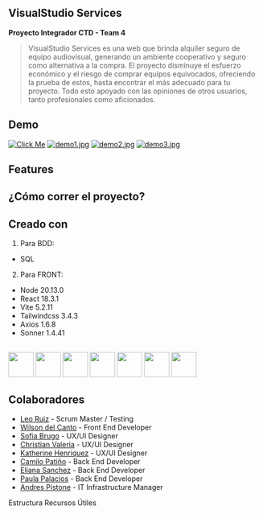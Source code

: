 ## VisualStudio Services

**Proyecto Integrador CTD - Team 4**

> VisualStudio Services es una web que brinda alquiler seguro de equipo audiovisual, generando un ambiente cooperativo y seguro como alternativa a la compra.
> El proyecto disminuye el esfuerzo económico y el riesgo de comprar equipos equivocados, ofreciendo la prueba de estos, hasta encontrar el más adecuado para tu proyecto. Todo esto apoyado con las opiniones de otros usuarios, tanto profesionales como aficionados.

## Demo

[![Click Me](https://i.postimg.cc/nz2nrkMK/demo-vsservices-frame-at-0m11s.jpg)](https://youtu.be/GKB2fvMTpYY)
[![demo1.jpg](https://i.postimg.cc/vBWHwVJ9/demo1.jpg)](https://postimg.cc/34xHgdJJ)
[![demo2.jpg](https://i.postimg.cc/kGsJBdXg/demo2.jpg)](https://postimg.cc/dZ7Pxpyb)
[![demo3.jpg](https://i.postimg.cc/QxNNvV09/demo3.jpg)](https://postimg.cc/4nMT94Cs)

## Features

## ¿Cómo correr el proyecto?

## Creado con

1. Para BDD:

- SQL

2. Para FRONT:

- Node 20.13.0
- React 18.3.1
- Vite 5.2.11
- Tailwindcss 3.4.3
- Axios 1.6.8
- Sonner 1.4.41

##

<img height="50" src="https://user-images.githubusercontent.com/25181517/117447155-6a868a00-af3d-11eb-9cfe-245df15c9f3f.png"> 
<img height="50" src="https://user-images.githubusercontent.com/25181517/183897015-94a058a6-b86e-4e42-a37f-bf92061753e5.png">  
<img height="50" src="https://github.com/marwin1991/profile-technology-icons/assets/62091613/b40892ef-efb8-4b0e-a6b5-d1cfc2f3fc35"> 
<img height="50" src="https://user-images.githubusercontent.com/25181517/187896150-cc1dcb12-d490-445c-8e4d-1275cd2388d6.png"> 
<img height="50" src="https://user-images.githubusercontent.com/25181517/117201156-9a724800-adec-11eb-9a9d-3cd0f67da4bc.png"> 
<img height="50" src="https://user-images.githubusercontent.com/25181517/183896128-ec99105a-ec1a-4d85-b08b-1aa1620b2046.png">  
<img height="50" src="https://user-images.githubusercontent.com/25181517/117207330-263ba280-adf4-11eb-9b97-0ac5b40bc3be.png">

## Colaboradores

- [Leo Ruiz](https://www.linkedin.com/in//) - Scrum Master / Testing
- [Wilson del Canto](https://www.linkedin.com/in//) - Front End Developer
- [Sofia Brugo](https://www.linkedin.com/in/sofiabrugo/) - UX/UI Designer
- [Christian Valeria](https://www.linkedin.com/in/christian-valeria-morano/) - UX/UI Designer
- [Katherine Henriquez](https://www.linkedin.com/in//) - UX/UI Designer
- [Camilo Patiño](https://www.linkedin.com/in/camilo-pati%C3%B1o-82b73918b/) - Back End Developer
- [Eliana Sanchez](https://www.linkedin.com/in//) - Back End Developer
- [Paula Palacios](https://www.linkedin.com/in//) - Back End Developer
- [Andres Pistone](https://www.linkedin.com/in/andr%C3%A9s-pistone-688618219/) - IT Infrastructure Manager

Estructura
Recursos Útiles
